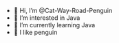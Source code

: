 - 👋 Hi, I’m @Cat-Way-Road-Penguin
- 👀 I’m interested in Java
- 🌱 I’m currently learning Java
- 🐧 I like penguin

<!---
Cat-Way-Road-Penguin/Cat-Way-Road-Penguin is a ✨ special ✨ repository because its `README.md` (this file) appears on your GitHub profile.
You can click the Preview link to take a look at your changes.
--->
